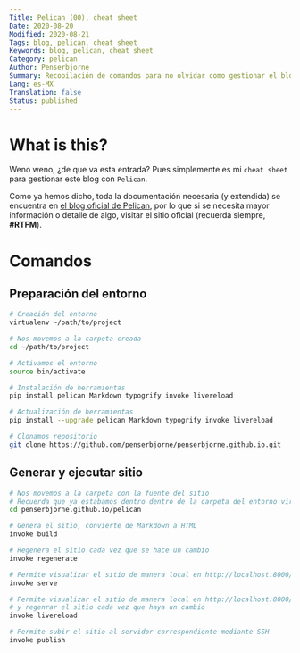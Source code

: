 ```yaml
---
Title: Pelican (00), cheat sheet
Date: 2020-08-20
Modified: 2020-08-21
Tags: blog, pelican, cheat sheet
Keywords: blog, pelican, cheat sheet
Category: pelican
Author: Penserbjorne
Summary: Recopilación de comandos para no olvidar como gestionar el blog con Pelican
Lang: es-MX
Translation: false
Status: published
---
```


# What is this?

Weno weno, ¿de que va esta entrada? Pues simplemente es mi `cheat sheet` para
gestionar este blog con `Pelican`.

Como ya hemos dicho, toda la documentación necesaria (y extendida) se
encuentra en [el blog oficial de Pelican](https://docs.getpelican.com), por lo
que si se necesita mayor información o detalle de algo, visitar el sitio oficial
(recuerda siempre, **\#RTFM**).

# Comandos

## Preparación del entorno

```bash
# Creación del entorno
virtualenv ~/path/to/project

# Nos movemos a la carpeta creada
cd ~/path/to/project

# Activamos el entorno
source bin/activate

# Instalación de herramientas
pip install pelican Markdown typogrify invoke livereload

# Actualización de herramientas
pip install --upgrade pelican Markdown typogrify invoke livereload

# Clonamos repositorio
git clone https://github.com/penserbjorne/penserbjorne.github.io.git
```

## Generar y ejecutar sitio

```bash
# Nos movemos a la carpeta con la fuente del sitio
# Recuerda que ya estabamos dentro dentro de la carpeta del entorno virtual
cd penserbjorne.github.io/pelican

# Genera el sitio, convierte de Markdown a HTML
invoke build

# Regenera el sitio cada vez que se hace un cambio
invoke regenerate

# Permite visualizar el sitio de manera local en http://localhost:8000/
invoke serve

# Permite visualizar el sitio de manera local en http://localhost:8000/
# y regenrar el sitio cada vez que haya un cambio
invoke livereload

# Permite subir el sitio al servidor correspondiente mediante SSH
invoke publish
```
